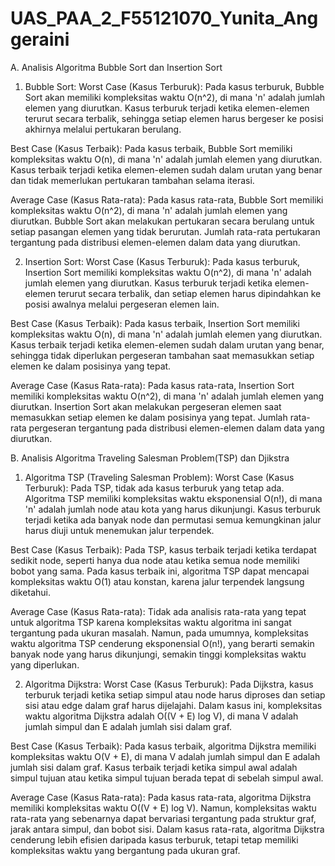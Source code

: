# UAS_PAA_2_F55121070_Yunita_Anggeraini

A. Analisis Algoritma Bubble Sort dan Insertion Sort

1. Bubble Sort:
Worst Case (Kasus Terburuk):
Pada kasus terburuk, Bubble Sort akan memiliki kompleksitas waktu O(n^2), di mana 'n' adalah jumlah elemen yang diurutkan. Kasus terburuk terjadi ketika elemen-elemen terurut secara terbalik, sehingga setiap elemen harus bergeser ke posisi akhirnya melalui pertukaran berulang.

Best Case (Kasus Terbaik):
Pada kasus terbaik, Bubble Sort memiliki kompleksitas waktu O(n), di mana 'n' adalah jumlah elemen yang diurutkan. Kasus terbaik terjadi ketika elemen-elemen sudah dalam urutan yang benar dan tidak memerlukan pertukaran tambahan selama iterasi.

Average Case (Kasus Rata-rata):
Pada kasus rata-rata, Bubble Sort memiliki kompleksitas waktu O(n^2), di mana 'n' adalah jumlah elemen yang diurutkan. Bubble Sort akan melakukan pertukaran secara berulang untuk setiap pasangan elemen yang tidak berurutan. Jumlah rata-rata pertukaran tergantung pada distribusi elemen-elemen dalam data yang diurutkan.

2. Insertion Sort:
Worst Case (Kasus Terburuk):
Pada kasus terburuk, Insertion Sort memiliki kompleksitas waktu O(n^2), di mana 'n' adalah jumlah elemen yang diurutkan. Kasus terburuk terjadi ketika elemen-elemen terurut secara terbalik, dan setiap elemen harus dipindahkan ke posisi awalnya melalui pergeseran elemen lain.

Best Case (Kasus Terbaik):
Pada kasus terbaik, Insertion Sort memiliki kompleksitas waktu O(n), di mana 'n' adalah jumlah elemen yang diurutkan. Kasus terbaik terjadi ketika elemen-elemen sudah dalam urutan yang benar, sehingga tidak diperlukan pergeseran tambahan saat memasukkan setiap elemen ke dalam posisinya yang tepat.

Average Case (Kasus Rata-rata):
Pada kasus rata-rata, Insertion Sort memiliki kompleksitas waktu O(n^2), di mana 'n' adalah jumlah elemen yang diurutkan. Insertion Sort akan melakukan pergeseran elemen saat memasukkan setiap elemen ke dalam posisinya yang tepat. Jumlah rata-rata pergeseran tergantung pada distribusi elemen-elemen dalam data yang diurutkan.

B. Analisis Algoritma Traveling Salesman Problem(TSP) dan Djikstra

1. Algoritma TSP (Traveling Salesman Problem):
Worst Case (Kasus Terburuk):
Pada TSP, tidak ada kasus terburuk yang tetap ada. Algoritma TSP memiliki kompleksitas waktu eksponensial O(n!), di mana 'n' adalah jumlah node atau kota yang harus dikunjungi. Kasus terburuk terjadi ketika ada banyak node dan permutasi semua kemungkinan jalur harus diuji untuk menemukan jalur terpendek.

Best Case (Kasus Terbaik):
Pada TSP, kasus terbaik terjadi ketika terdapat sedikit node, seperti hanya dua node atau ketika semua node memiliki bobot yang sama. Pada kasus terbaik ini, algoritma TSP dapat mencapai kompleksitas waktu O(1) atau konstan, karena jalur terpendek langsung diketahui.

Average Case (Kasus Rata-rata):
Tidak ada analisis rata-rata yang tepat untuk algoritma TSP karena kompleksitas waktu algoritma ini sangat tergantung pada ukuran masalah. Namun, pada umumnya, kompleksitas waktu algoritma TSP cenderung eksponensial O(n!), yang berarti semakin banyak node yang harus dikunjungi, semakin tinggi kompleksitas waktu yang diperlukan.

2. Algoritma Dijkstra:
Worst Case (Kasus Terburuk):
Pada Dijkstra, kasus terburuk terjadi ketika setiap simpul atau node harus diproses dan setiap sisi atau edge dalam graf harus dijelajahi. Dalam kasus ini, kompleksitas waktu algoritma Dijkstra adalah O((V + E) log V), di mana V adalah jumlah simpul dan E adalah jumlah sisi dalam graf.

Best Case (Kasus Terbaik):
Pada kasus terbaik, algoritma Dijkstra memiliki kompleksitas waktu O(V + E), di mana V adalah jumlah simpul dan E adalah jumlah sisi dalam graf. Kasus terbaik terjadi ketika simpul awal adalah simpul tujuan atau ketika simpul tujuan berada tepat di sebelah simpul awal.

Average Case (Kasus Rata-rata):
Pada kasus rata-rata, algoritma Dijkstra memiliki kompleksitas waktu O((V + E) log V). Namun, kompleksitas waktu rata-rata yang sebenarnya dapat bervariasi tergantung pada struktur graf, jarak antara simpul, dan bobot sisi. Dalam kasus rata-rata, algoritma Dijkstra cenderung lebih efisien daripada kasus terburuk, tetapi tetap memiliki kompleksitas waktu yang bergantung pada ukuran graf.
